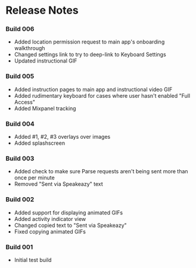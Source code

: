 # Release Notes

### Build 006
- Added location permission request to main app's onboarding walkthrough
- Changed settings link to try to deep-link to Keyboard Settings
- Updated instructional GIF

### Build 005
- Added instruction pages to main app and instructional video GIF
- Added rudimentary keyboard for cases where user hasn't enabled "Full Access"
- Added Mixpanel tracking

### Build 004
- Added #1, #2, #3 overlays over images
- Added splashscreen

### Build 003
- Added check to make sure Parse requests aren't being sent more than once per minute
- Removed "Sent via Speakeazy" text

### Build 002
- Added support for displaying animated GIFs
- Added activity indicator view
- Changed copied text to "Sent via Speakeazy"
- Fixed copying animated GIFs

### Build 001
- Initial test build